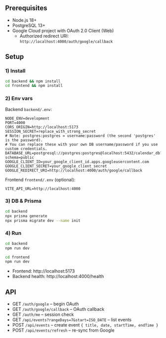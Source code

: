 ## Prerequisites

- Node.js 18+
- PostgreSQL 13+
- Google Cloud project with OAuth 2.0 Client (Web)
  - Authorized redirect URI: `http://localhost:4000/auth/google/callback`

## Setup

### 1) Install

```bash
cd backend && npm install
cd frontend && npm install
```

### 2) Env vars

Backend `backend/.env`:

```
NODE_ENV=development
PORT=4000
CORS_ORIGIN=http://localhost:5173
SESSION_SECRET=replace_with_strong_secret
# Note: postgres:postgres = username:password (the second 'postgres' is the password).
# You can replace these with your own DB username/password if you use custom credentials.
DATABASE_URL=postgresql://postgres:postgres@localhost:5432/calendar_db?schema=public
GOOGLE_CLIENT_ID=your_google_client_id.apps.googleusercontent.com
GOOGLE_CLIENT_SECRET=your_google_client_secret
GOOGLE_REDIRECT_URI=http://localhost:4000/auth/google/callback
```

Frontend `frontend/.env` (optional):

```
VITE_API_URL=http://localhost:4000
```

### 3) DB & Prisma

```bash
cd backend
npx prisma generate
npx prisma migrate dev --name init
```

### 4) Run

```bash
cd backend
npm run dev

cd frontend
npm run dev
```

- Frontend: http://localhost:5173
- Backend health: http://localhost:4000/health

## API

- GET `/auth/google` – begin OAuth
- GET `/auth/google/callback` – OAuth callback
- GET `/auth/me` – session check
- GET `/api/events?rangeDays=7&start=ISO_DATE` – list events
- POST `/api/events` – create event `{ title, date, startTime, endTime }`
- POST `/api/events/refresh` – re-sync from Google
